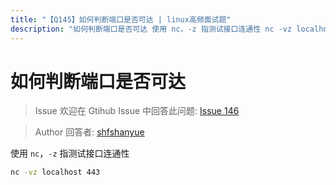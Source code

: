 ```yaml
---
title: "【Q145】如何判断端口是否可达 | linux高频面试题"
description: "如何判断端口是否可达 使用 nc，-z 指测试接口连通性 nc -vz localhost 443  字节跳动面试题、阿里腾讯面试题、美团小米面试题。"
---
```


# 如何判断端口是否可达

> Issue
> 欢迎在 Gtihub Issue 中回答此问题: [Issue 146](https://github.com/shfshanyue/Daily-Question/issues/146)

> Author
> 回答者: [shfshanyue](https://github.com/shfshanyue)

使用 `nc`，`-z` 指测试接口连通性

```bash
nc -vz localhost 443
```
